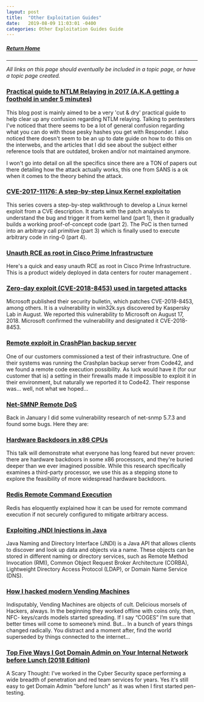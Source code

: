 ```yaml
---
layout: post
title:  "Other Exploitation Guides"
date:   2019-08-09 11:03:01 -0400
categories: Other Exploitation Guides Guide
---
```

##### [Return Home](https://thegetch.github.io/penetration/testing/resources/2020/07/24/Home/)

---

_All links on this page should eventually be included in a topic page, or have a topic page created._

### [Practical guide to NTLM Relaying in 2017 (A.K.A getting a foothold in under 5 minutes)](https://byt3bl33d3r.github.io/practical-guide-to-ntlm-relaying-in-2017-aka-getting-a-foothold-in-under-5-minutes.html)

This blog post is mainly aimed to be a very 'cut & dry' practical guide to help clear up any confusion regarding NTLM relaying. Talking to pentesters I've noticed that there seems to be a lot of general confusion regarding what you can do with those pesky hashes you get with Responder. I also noticed there doesn't seem to be an up to date guide on how to do this on the interwebs, and the articles that I did see about the subject either reference tools that are outdated, broken and/or not maintained anymore.

I won't go into detail on all the specifics since there are a TON of papers out there detailing how the attack actually works, this one from SANS is a ok when it comes to the theory behind the attack.

### [CVE-2017-11176: A step-by-step Linux Kernel exploitation](https://blog.lexfo.fr/cve-2017-11176-linux-kernel-exploitation-part1.html)

This series covers a step-by-step walkthrough to develop a Linux kernel exploit from a CVE description. It starts with the patch analysis to understand the bug and trigger it from kernel land (part 1), then it gradually builds a working proof-of-concept code (part 2). The PoC is then turned into an arbitrary call primitive (part 3) which is finally used to execute arbitrary code in ring-0 (part 4).

### [Unauth RCE as root in Cisco Prime Infrastructure](https://seclists.org/fulldisclosure/2018/Oct/19)

Here's a quick and easy unauth RCE as root in Cisco Prime Infrastructure. This is a product widely deployed in data centers for router management .

### [Zero-day exploit (CVE-2018-8453) used in targeted attacks](https://securelist.com/cve-2018-8453-used-in-targeted-attacks/88151/)

Microsoft published their security bulletin, which patches CVE-2018-8453, among others. It is a vulnerability in win32k.sys discovered by Kaspersky Lab in August. We reported this vulnerability to Microsoft on August 17, 2018. Microsoft confirmed the vulnerability and designated it CVE-2018-8453.

### [Remote exploit in CrashPlan backup server](https://blog.radicallyopensecurity.com/CVE-2017-9830.html)

One of our customers commissioned a test of their infrastructure. One of their systems was running the Crashplan backup server from Code42, and we found a remote code execution possibility. As luck would have it (for our customer that is) a setting in their firewalls made it impossible to exploit it in their environment, but naturally we reported it to Code42.
Their response was... well, not what we hoped...

### [Net-SMNP Remote DoS](https://dumpco.re/blog/net-snmp-5.7.3-remote-dos)

Back in January I did some vulnerability research of net-snmp 5.7.3 and found some bugs. Here they are:

### [Hardware Backdoors in x86 CPUs](https://www.youtube.com/watch?v=_eSAF_qT_FY&feature=youtu.be)

This talk will demonstrate what everyone has long feared but never proven: there are hardware backdoors in some x86 processors, and they're buried deeper than we ever imagined possible. While this research specifically examines a third-party processor, we use this as a stepping stone to explore the feasibility of more widespread hardware backdoors.

### [Redis Remote Command Execution](https://packetstormsecurity.com/files/134200/Redis-Remote-Command-Execution.html)

Redis has eloquently explained how it can be used for remote command execution if not securely configured to mitigate arbitrary access.

### [Exploiting JNDI Injections in Java](https://www.veracode.com/blog/research/exploiting-jndi-injections-java)

Java Naming and Directory Interface (JNDI) is a Java API that allows clients to discover and look up data and objects via a name. These objects can be stored in different naming or directory services, such as Remote Method Invocation (RMI), Common Object Request Broker Architecture (CORBA), Lightweight Directory Access Protocol (LDAP), or Domain Name Service (DNS).

### [How I hacked modern Vending Machines](https://hackernoon.com/how-i-hacked-modern-vending-machines-43f4ae8decec)

Indisputably, Vending Machines are objects of cult. Delicious morsels of Hackers, always. In the beginning they worked offline with coins only, then, NFC- keys/cards models started spreading. If I say “COGES” I’m sure that better times will come to someone’s mind. But… In a bunch of years things changed radically. You distract and a moment after, find the world superseded by things connected to the internet…

### [Top Five Ways I Got Domain Admin on Your Internal Network before Lunch (2018 Edition)](https://medium.com/@adam.toscher/top-five-ways-i-got-domain-admin-on-your-internal-network-before-lunch-2018-edition-82259ab73aaa)

A Scary Thought: I’ve worked in the Cyber ​​Security space performing a wide breadth of penetration and red team services for years. Yes it's still easy to get Domain Admin "before lunch" as it was when I first started pen-testing.
